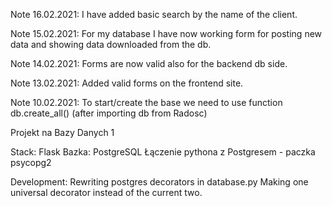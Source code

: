 Note 16.02.2021:
I have added basic search by the name of the client.

Note 15.02.2021:
For my database I have now working form for posting new data
and showing data downloaded from the db.

Note 14.02.2021:
Forms are now valid also for the backend db side.

Note 13.02.2021:
Added valid forms on the frontend site.

Note 10.02.2021:
To start/create the base we need to use function db.create_all() (after importing db from Radosc)

Projekt na Bazy Danych 1

Stack: Flask
Bazka: PostgreSQL
Łączenie pythona z Postgresem - paczka psycopg2


Development:
Rewriting postgres decorators in database.py
Making one universal decorator instead of the current two.
